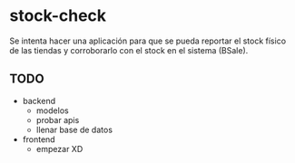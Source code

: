 # stock-check
Se intenta hacer una aplicación para que se pueda reportar el stock físico de las tiendas y corroborarlo con el stock en el sistema (BSale).

## TODO

- backend
  - modelos
  - probar apis
  - llenar base de datos
- frontend
  - empezar XD
